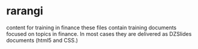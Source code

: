 # rarangi
content for training in finance
these files contain training documents focused on topics in finance. 
In most cases they are delivered as DZSlides documents (html5 and CSS.)
